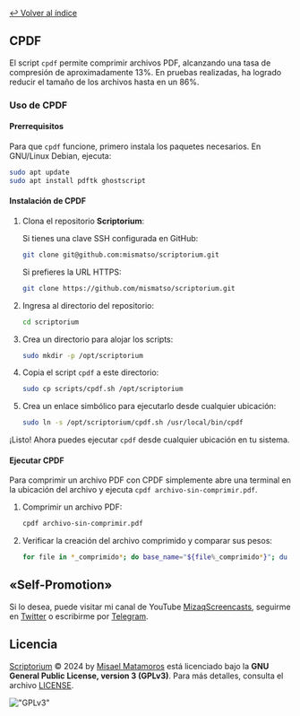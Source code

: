[↩︎ Volver al índice](/README.md)

## **CPDF**

El script `cpdf` permite comprimir archivos PDF, alcanzando una tasa de compresión de aproximadamente 13%. En pruebas realizadas, ha logrado reducir el tamaño de los archivos hasta en un 86%.

### **Uso de CPDF**

#### **Prerrequisitos**

Para que `cpdf` funcione, primero instala los paquetes necesarios. En GNU/Linux Debian, ejecuta:

```bash
sudo apt update
sudo apt install pdftk ghostscript
```

#### **Instalación de CPDF**

1. Clona el repositorio **Scriptorium**:

    Si tienes una clave SSH configurada en GitHub:
    ```bash
    git clone git@github.com:mismatso/scriptorium.git
    ```
    Si prefieres la URL HTTPS:
    ```bash
    git clone https://github.com/mismatso/scriptorium.git
    ```

1. Ingresa al directorio del repositorio:
   ```bash
   cd scriptorium
   ```

2. Crea un directorio para alojar los scripts:
   ```bash
   sudo mkdir -p /opt/scriptorium
   ```

3. Copia el script `cpdf` a este directorio:
   ```bash
   sudo cp scripts/cpdf.sh /opt/scriptorium
   ```

4. Crea un enlace simbólico para ejecutarlo desde cualquier ubicación:
   ```bash
   sudo ln -s /opt/scriptorium/cpdf.sh /usr/local/bin/cpdf
   ```

¡Listo! Ahora puedes ejecutar `cpdf` desde cualquier ubicación en tu sistema.

#### **Ejecutar CPDF**

Para comprimir un archivo PDF con CPDF simplemente abre una terminal en la ubicación del archivo y ejecuta `cpdf archivo-sin-comprimir.pdf`.

1. Comprimir un archivo PDF:
   ```bash
   cpdf archivo-sin-comprimir.pdf
   ```

2. Verificar la creación del archivo comprimido y comparar sus pesos:
   ```bash
   for file in *_comprimido*; do base_name="${file%_comprimido*}"; du -h "${base_name}"* 2>/dev/null; done | sort -u
   ```

## **«Self-Promotion»**

Si lo desea, puede visitar mi canal de YouTube [MizaqScreencasts](https://www.youtube.com/MizaqScreencasts), seguirme en [Twitter](https://twitter.com/mismatso) o escribirme por [Telegram](https://t.me/mismatso).

## **Licencia**

[Scriptorium](https://github.com/mismatso/scriptorium) © 2024 by [Misael Matamoros](https://t.me/mismatso) está licenciado bajo la **GNU General Public License, version 3 (GPLv3)**. Para más detalles, consulta el archivo [LICENSE](/LICENSE).

!["GPLv3"](https://www.gnu.org/graphics/gplv3-with-text-136x68.png)